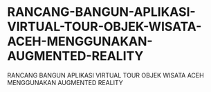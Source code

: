 # RANCANG-BANGUN-APLIKASI-VIRTUAL-TOUR-OBJEK-WISATA-ACEH-MENGGUNAKAN-AUGMENTED-REALITY
RANCANG BANGUN APLIKASI VIRTUAL TOUR  OBJEK WISATA ACEH MENGGUNAKAN AUGMENTED REALITY
